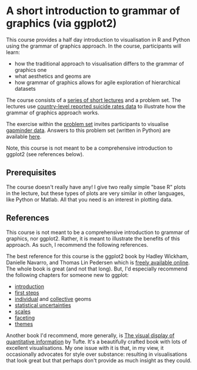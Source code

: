 # A short introduction to grammar of graphics (via ggplot2)
This course provides a half day introduction to visualisation in R and Python using the grammar of graphics approach. In the course, participants will learn:

- how the traditional approach to visualisation differs to the grammar of graphics one
- what aesthetics and geoms are
- how grammar of graphics allows for agile exploration of hierarchical datasets

The course consists of a [series of short lectures](https://www.youtube.com/playlist?list=PLwJRxp3blEvaYRYWTqQ5ScIow8ZBm3Q92) and a problem set. The lectures use [country-level reported suicide rates data](https://www.kaggle.com/russellyates88/suicide-rates-overview-1985-to-2016) to illustrate how the grammar of graphics approach works.

The exercise within the [problem set](./problem_sets/gapminder.ipynb) invites participants to visualise [gapminder data](./problem_sets/data/gapminder.csv). Answers to this problem set (written in Python) are available [here](./problem_sets/answers/gapminder.ipynb).

Note, this course is not meant to be a comprehensive introduction to ggplot2 (see references below).

## Prerequisites
The course doesn't really have any! I give two really simple "base R" plots in the lecture, but these types of plots are very similar in other languages, like Python or Matlab. All that you need is an interest in plotting data.

## References
This course is not meant to be a comprehensive introduction to grammar of graphics, nor ggplot2. Rather, it is meant to illustrate the benefits of this approach. As such, I recommend the following references.

The best reference for this course is the ggplot2 book by Hadley Wickham, Danielle Navarro, and Thomas Lin Pedersen which is [freely available online](https://ggplot2-book.org/). The whole book is great (and not that long). But, I'd especially recommend the following chapters for someone new to ggplot:

- [introduction](https://ggplot2-book.org/introduction.html)
- [first steps](https://ggplot2-book.org/getting-started.html)
- [individual](https://ggplot2-book.org/individual-geoms.html) and [collective](https://ggplot2-book.org/collective-geoms.html) geoms
- [statistical uncertainties](https://ggplot2-book.org/statistical-summaries.html)
- [scales](https://ggplot2-book.org/scale-position.html)
- [faceting](https://ggplot2-book.org/facet.html)
- [themes](https://ggplot2-book.org/polishing.html)

Another book I'd recommend, more generally, is [The visual display of quantitative information](https://www.amazon.co.uk/Visual-Display-Quantitative-Information/dp/0961392142) by Tufte. It's a beautifully crafted book with lots of excellent visualisations. My one issue with it is that, in my view, it occasionally advocates for style over substance: resulting in visualisations that look great but that perhaps don't provide as much insight as they could.
